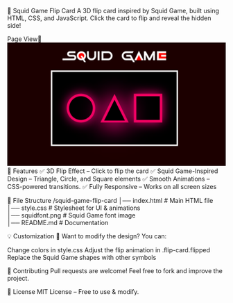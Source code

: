🦑 Squid Game Flip Card
A 3D flip card inspired by Squid Game, built using HTML, CSS, and JavaScript. Click the card to flip and reveal the hidden side!

Page View🙈
![image alt](https://github.com/bdnath702/Squid-Game-Flip-Card/blob/main/page%20screenshot.png?raw=true)
🚀 Features
✅ 3D Flip Effect – Click to flip the card
✅ Squid Game-Inspired Design – Triangle, Circle, and Square elements
✅ Smooth Animations – CSS-powered transitions.
✅ Fully Responsive – Works on all screen sizes

📂 File Structure
/squid-game-flip-card
│── index.html        # Main HTML file  
│── style.css         # Stylesheet for UI & animations  
│── squidfont.png     # Squid Game font image  
│── README.md         # Documentation  


💡 Customization
🎨 Want to modify the design? You can:

Change colors in style.css
Adjust the flip animation in .flip-card.flipped
Replace the Squid Game shapes with other symbols


🤝 Contributing
Pull requests are welcome! Feel free to fork and improve the project.


📄 License
MIT License – Free to use & modify.
